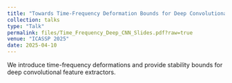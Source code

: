 ```yaml
---
title: "Towards Time-Frequency Deformation Bounds for Deep Convolutional Neural Networks"
collection: talks
type: "Talk"
permalink: files/Time_Frequency_Deep_CNN_Slides.pdf?raw=true
venue: "ICASSP 2025"
date: 2025-04-10
---
```


We introduce time-frequency deformations and provide stability bounds for deep convolutional feature extractors.
